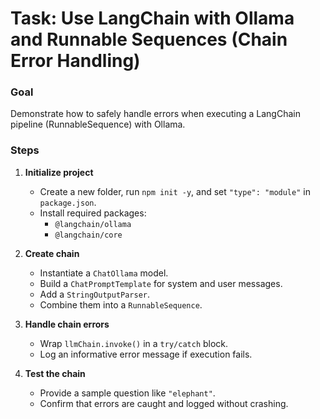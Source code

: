 # Task: Use LangChain with Ollama and Runnable Sequences (Chain Error Handling)

### Goal

Demonstrate how to safely handle errors when executing a LangChain pipeline (RunnableSequence) with Ollama.

### Steps

1. **Initialize project**

   - Create a new folder, run `npm init -y`, and set `"type": "module"` in `package.json`.
   - Install required packages:
     - `@langchain/ollama`
     - `@langchain/core`

2. **Create chain**

   - Instantiate a `ChatOllama` model.
   - Build a `ChatPromptTemplate` for system and user messages.
   - Add a `StringOutputParser`.
   - Combine them into a `RunnableSequence`.

3. **Handle chain errors**

   - Wrap `llmChain.invoke()` in a `try/catch` block.
   - Log an informative error message if execution fails.

4. **Test the chain**

   - Provide a sample question like `"elephant"`.
   - Confirm that errors are caught and logged without crashing.
